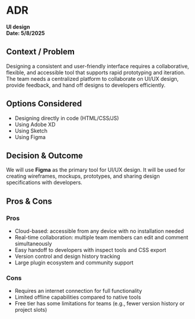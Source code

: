 # ADR  
**UI design**  
**Date: 5/8/2025**

## Context / Problem  
Designing a consistent and user-friendly interface requires a collaborative, flexible, and accessible tool that supports rapid prototyping and iteration. The team needs a centralized platform to collaborate on UI/UX design, provide feedback, and hand off designs to developers efficiently.

## Options Considered  
- Designing directly in code (HTML/CSS/JS)  
- Using Adobe XD  
- Using Sketch  
- Using Figma  

## Decision & Outcome  
We will use **Figma** as the primary tool for UI/UX design. It will be used for creating wireframes, mockups, prototypes, and sharing design specifications with developers.

## Pros & Cons  

### Pros  
- Cloud-based: accessible from any device with no installation needed  
- Real-time collaboration: multiple team members can edit and comment simultaneously  
- Easy handoff to developers with inspect tools and CSS export  
- Version control and design history tracking  
- Large plugin ecosystem and community support  

### Cons  
- Requires an internet connection for full functionality  
- Limited offline capabilities compared to native tools  
- Free tier has some limitations for teams (e.g., fewer version history or project slots)  
